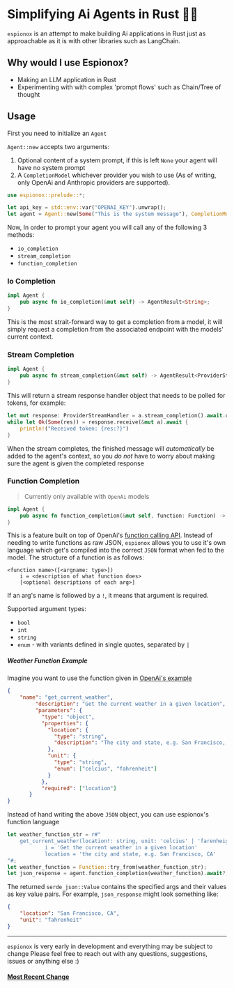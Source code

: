 # Simplifying Ai Agents in Rust 🕵🏼

`espionox` is an attempt to make building Ai applications in Rust just as approachable as it is with other libraries such as LangChain.

## Why would I use Espionox?

- Making an LLM application in Rust
- Experimenting with with complex 'prompt flows' such as Chain/Tree of thought

## Usage

First you need to initialize an `Agent`

`Agent::new` accepts two arguments: 
1. Optional content of a system prompt, if this is left `None` your agent will have no system prompt
2. A `CompletionModel` whichever provider you wish to use (As of writing, only OpenAi and Anthropic providers are supported).

```rust
use espionox::prelude::*;

let api_key = std::env::var("OPENAI_KEY").unwrap();
let agent = Agent::new(Some("This is the system message"), CompletionModel::default_openai(api_key));
```
Now, In order to prompt your agent you will call any of the following 3 methods: 
+ `io_completion`
+ `stream_completion`
+ `function_completion`

### Io Completion
```rust
impl Agent {
    pub async fn io_completion(&mut self) -> AgentResult<String>;
}
```
This is the most strait-forward way to get a completion from a model, it will simply request a completion from the associated endpoint with the models' current context.

### Stream Completion
```rust
impl Agent {
    pub async fn stream_completion(&mut self) -> AgentResult<ProviderStreamHandler>;
}
```
This will return a stream response handler object that needs to be polled for tokens, for example:
```rust
let mut response: ProviderStreamHandler = a.stream_completion().await.unwrap();
while let Ok(Some(res)) = response.receive(&mut a).await {
    println!("Received token: {res:?}")
}
```
When the stream completes, the finished message will *automatically* be added to the agent's context, so you *do not* have to worry about making sure the agent is given the completed response

### Function Completion
> Currently only available with `OpenAi` models
```rust
impl Agent {
    pub async fn function_completion(&mut self, function: Function) -> AgentResult<serde_json::Value>;
}
```

This is a feature built on top of OpenAi's [function calling API](https://cookbook.openai.com/examples/how_to_call_functions_with_chat_models). Instead of needing to write functions as raw JSON, `espionox` allows you to use it's own language which get's compiled into the correct `JSON` format when fed to the model.
The structure of a function is as follows: 
```
<function name>([<argname: type>])
    i = <description of what function does>
    [<optional descriptions of each arg>]
```
If an arg's name is followed by a `!`, it means that argument is required.

Supported argument types: 
+ `bool`
+ `int`
+ `string`
+ `enum` - with variants defined in single quotes, separated by `|`

##### Weather Function Example
Imagine you want to use the function given in [OpenAi's example](https://cookbook.openai.com/examples/how_to_call_functions_with_chat_models)
 ```json
{
     "name": "get_current_weather",
          "description": "Get the current weather in a given location",
          "parameters": {
            "type": "object",
            "properties": {
              "location": {
                "type": "string",
                "description": "The city and state, e.g. San Francisco, CA"
              },
              "unit": {
                "type": "string",
                "enum": ["celcius", "fahrenheit"]
              }
            },
            "required": ["location"]
        }
}
```
Instead of hand writing the above `JSON` object, you can use espionox's function language
```rust
let weather_function_str = r#"
    get_current_weather(location!: string, unit: 'celcius' | 'farenheight') 
            i = 'Get the current weather in a given location'
            location = 'the city and state, e.g. San Francisco, CA'
"#;
let weather_function = Function::try_from(weather_function_str);
let json_response = agent.function_completion(weather_function).await?;
```
The returned `serde_json::Value` contains the specified args and their values as key value pairs. For example, `json_response` might look something like:
```json
{
    "location": "San Francisco, CA",
    "unit": "fahrenheit"
}
```
___
`espionox` is very early in development and everything  may be subject to change Please feel free to reach out with any questions, suggestions, issues or anything else :)
#### [Most Recent Change](/CHANGELOG.md#v0.1.40)

